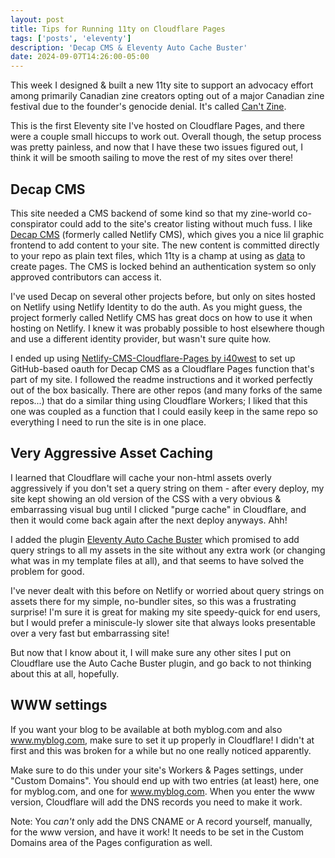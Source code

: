 ```yaml
---
layout: post
title: Tips for Running 11ty on Cloudflare Pages
tags: ['posts', 'eleventy']
description: 'Decap CMS & Eleventy Auto Cache Buster'
date: 2024-09-07T14:26:00-05:00
---
```


This week I designed & built a new 11ty site to support an advocacy effort among primarily Canadian zine creators opting out of a major Canadian zine festival due to the founder's genocide denial. It's called [Can't Zine](https://cantzine.ca).

This is the first Eleventy site I've hosted on Cloudflare Pages, and there were a couple small hiccups to work out. Overall though, the setup process was pretty painless, and now that I have these two issues figured out, I think it will be smooth sailing to move the rest of my sites over there!

## Decap CMS

This site needed a CMS backend of some kind so that my zine-world co-conspirator could add to the site's creator listing without much fuss. I like [Decap CMS](https://decapcms.org/) (formerly called Netlify CMS), which gives you a nice lil graphic frontend to add content to your site. The new content is committed directly to your repo as plain text files, which 11ty is a champ at using as [data](https://www.11ty.dev/docs/data-global/) to create pages. The CMS is locked behind an authentication system so only approved contributors can access it.

I've used Decap on several other projects before, but only on sites hosted on Netlify using Netlify Identity to do the auth. As you might guess, the project formerly called Netlify CMS has great docs on how to use it when hosting on Netlify. I knew it was probably possible to host elsewhere though and use a different identity provider, but wasn't sure quite how.

I ended up using [Netlify-CMS-Cloudflare-Pages by i40west](https://github.com/i40west/netlify-cms-cloudflare-pages) to set up GitHub-based oauth for Decap CMS as a Cloudflare Pages function that's part of my site. I followed the readme instructions and it worked perfectly out of the box basically. There are other repos (and many forks of the same repos...) that do a similar thing using Cloudflare Workers; I liked that this one was coupled as a function that I could easily keep in the same repo so everything I need to run the site is in one place. 

## Very Aggressive Asset Caching

I learned that Cloudflare will cache your non-html assets overly aggressively if you don't set a query string on them - after every deploy, my site kept showing an old version of the CSS with a very obvious & embarrassing visual bug until I clicked "purge cache" in Cloudflare, and then it would come back again after the next deploy anyways. Ahh!

I added the plugin [Eleventy Auto Cache Buster](https://www.npmjs.com/package/eleventy-auto-cache-buster) which promised to add query strings to all my assets in the site without any extra work (or changing what was in my template files at all), and that seems to have solved the problem for good. 

I've never dealt with this before on Netlify or worried about query strings on assets there for my simple, no-bundler sites, so this was a frustrating surprise! I'm sure it is great for making my site speedy-quick for end users, but I would prefer a miniscule-ly slower site that always looks presentable over a very fast but embarrassing site!

But now that I know about it, I will make sure any other sites I put on Cloudflare use the Auto Cache Buster plugin, and go back to not thinking about this at all, hopefully.

## WWW settings

If you want your blog to be available at both myblog.com and also www.myblog.com, make sure to set it up properly in Cloudflare! I didn't at first and this was broken for a while but no one really noticed apparently.

Make sure to do this under your site's Workers & Pages settings, under "Custom Domains". You should end up with two entries (at least) here, one for myblog.com, and one for www.myblog.com. When you enter the www version, Cloudflare will add the DNS records you need to make it work. 

Note: You _can't_ only add the DNS CNAME or A record yourself, manually, for the www version, and have it work! It needs to be set in the Custom Domains area of the Pages configuration as well.
